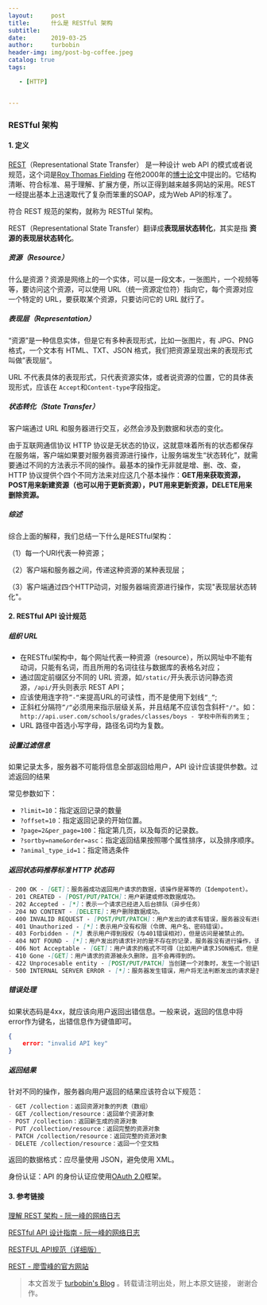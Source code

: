 ```yaml
---
layout:     post
title:      什么是 RESTful 架构
subtitle:   
date:       2019-03-25
author:     turbobin
header-img: img/post-bg-coffee.jpeg
catalog: true
tags:

   - [HTTP]


---
```


### RESTful 架构

#### 1. 定义

[REST](https://zh.wikipedia.org/wiki/%E8%A1%A8%E7%8E%B0%E5%B1%82%E7%8A%B6%E6%80%81%E8%BD%AC%E6%8D%A2)（Representational State Transfer） 是一种设计 web API 的模式或者说规范，这个词是[Roy Thomas Fielding](http://en.wikipedia.org/wiki/Roy_Fielding) 在他2000年的[博士论文](http://www.ics.uci.edu/~fielding/pubs/dissertation/top.htm)中提出的。它结构清晰、符合标准、易于理解、扩展方便，所以正得到越来越多网站的采用。REST一经提出基本上迅速取代了复杂而笨重的SOAP，成为Web API的标准了。

符合 REST 规范的架构，就称为 RESTful 架构。

REST（Representational State Transfer）翻译成**表现层状态转化**，其实是指 **资源的表现层状态转化**。

##### 资源（Resource）

什么是资源？资源是网络上的一个实体，可以是一段文本，一张图片，一个视频等等，要访问这个资源，可以使用 URL（统一资源定位符）指向它，每个资源对应一个特定的 URL，要获取某个资源，只要访问它的 URL 就行了。

##### 表现层（Representation）

“资源”是一种信息实体，但是它有多种表现形式，比如一张图片，有 JPG、PNG 格式，一个文本有 HTML、TXT、JSON 格式，我们把资源呈现出来的表现形式叫做”表现层“。

URL 不代表具体的表现形式，只代表资源实体，或者说资源的位置，它的具体表现形式，应该在 `Accept`和`Content-type`字段指定。

##### 状态转化（State Transfer）

客户端通过 URL 和服务器进行交互，必然会涉及到数据和状态的变化。

由于互联网通信协议 HTTP 协议是无状态的协议，这就意味着所有的状态都保存在服务端，客户端如果要对服务器资源进行操作，让服务端发生“状态转化”，就需要通过不同的方法表示不同的操作。最基本的操作无非就是增、删、改、查，HTTP 协议提供个四个不同方法来对应这几个基本操作：**GET用来获取资源，POST用来新建资源（也可以用于更新资源），PUT用来更新资源，DELETE用来删除资源。**

##### 综述

综合上面的解释，我们总结一下什么是RESTful架构：

（1）每一个URI代表一种资源；

（2）客户端和服务器之间，传递这种资源的某种表现层；

（3）客户端通过四个HTTP动词，对服务器端资源进行操作，实现"表现层状态转化"。

#### 2. RESTful API 设计规范

##### 组织 URL

- 在RESTful架构中，每个网址代表一种资源（resource），所以网址中不能有动词，只能有名词，而且所用的名词往往与数据库的表格名对应；
- 通过固定前缀区分不同的 URL 资源，如`/static/`开头表示访问静态资源，`/api/`开头则表示 REST API；
- 应该使用连字符`”-“`来提高URL的可读性，而不是使用下划线`”_”`;
- 正斜杠分隔符`”/“`必须用来指示层级关系，并且结尾不应该包含斜杆`"/"`。如：`http://api.user.com/schools/grades/classes/boys - 学校中所有的男生` ;
- URL 路径中首选小写字母，路径名词均为复数。

##### 设置过滤信息

如果记录太多，服务器不可能将信息全部返回给用户，API 设计应该提供参数。过滤返回的结果

常见参数如下：

- `?limit=10`：指定返回记录的数量
- `?offset=10`：指定返回记录的开始位置。
- `?page=2&per_page=100`：指定第几页，以及每页的记录数。
- `?sortby=name&order=asc`：指定返回结果按照哪个属性排序，以及排序顺序。
- `?animal_type_id=1`：指定筛选条件

##### 返回状态码推荐标准 HTTP 状态码

```markdown
- 200 OK - [GET]：服务器成功返回用户请求的数据，该操作是幂等的（Idempotent）。
- 201 CREATED - [POST/PUT/PATCH]：用户新建或修改数据成功。
- 202 Accepted - [*]：表示一个请求已经进入后台排队（异步任务）
- 204 NO CONTENT - [DELETE]：用户删除数据成功。
- 400 INVALID REQUEST - [POST/PUT/PATCH]：用户发出的请求有错误，服务器没有进行新建或修改数据的操作，该操作是幂等的。
- 401 Unauthorized - [*]：表示用户没有权限（令牌、用户名、密码错误）。
- 403 Forbidden - [*] 表示用户得到授权（与401错误相对），但是访问是被禁止的。
- 404 NOT FOUND - [*]：用户发出的请求针对的是不存在的记录，服务器没有进行操作，该操作是幂等的。
- 406 Not Acceptable - [GET]：用户请求的格式不可得（比如用户请求JSON格式，但是只有XML格式）。
- 410 Gone -[GET]：用户请求的资源被永久删除，且不会再得到的。
- 422 Unprocesable entity - [POST/PUT/PATCH] 当创建一个对象时，发生一个验证错误。
- 500 INTERNAL SERVER ERROR - [*]：服务器发生错误，用户将无法判断发出的请求是否成功。

```

##### 错误处理

如果状态码是4xx，就应该向用户返回出错信息。一般来说，返回的信息中将error作为键名，出错信息作为键值即可。

```json
{
    error: "invalid API key"
}
```

##### 返回结果

针对不同的操作，服务器向用户返回的结果应该符合以下规范：

```markdown
- GET /collection：返回资源对象的列表（数组）
- GET /collection/resource：返回单个资源对象
- POST /collection：返回新生成的资源对象
- PUT /collection/resource：返回完整的资源对象
- PATCH /collection/resource：返回完整的资源对象
- DELETE /collection/resource：返回一个空文档
```

返回的数据格式：应尽量使用 JSON，避免使用 XML。

身份认证：API 的身份认证应使用[OAuth 2.0](http://www.ruanyifeng.com/blog/2014/05/oauth_2_0.html)框架。



#### 3. 参考链接

[理解 REST 架构 - 阮一峰的网络日志](http://www.ruanyifeng.com/blog/2011/09/restful.html)

[RESTful API 设计指南 - 阮一峰的网络日志](http://www.ruanyifeng.com/blog/2014/05/restful_api.html)

[RESTFUL API规范（详细版）](https://i6448038.github.io/2017/06/28/rest-%E6%8E%A5%E5%8F%A3%E8%A7%84%E8%8C%83/)

[REST - 廖雪峰的官方网站](https://www.liaoxuefeng.com/wiki/001434446689867b27157e896e74d51a89c25cc8b43bdb3000/001473590199114b8523ba038dd4359a16ad0bbd3c8a1f2000)







> 本文首发于 [turbobin's Blog](https://turbobin.github.io/) 。转载请注明出处，附上本原文链接， 谢谢合作。